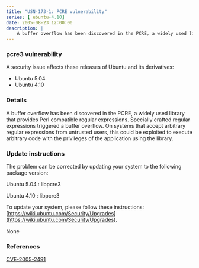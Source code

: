 ```yaml
---
title: "USN-173-1: PCRE vulnerability"
series: [ ubuntu-4.10]
date: 2005-08-23 12:00:00
description: |
    A buffer overflow has been discovered in the PCRE, a widely used library that provides Perl compatible regular expressions. Specially crafted regular expressions triggered a buffer overflow. On systems that accept arbitrary regular expressions from untrusted users, this could be exploited to execute arbitrary code with the privileges of the application using the library.
--- 
```

 
### pcre3 vulnerability

A security issue affects these releases of Ubuntu and its derivatives:

* Ubuntu 5.04
* Ubuntu 4.10

### Details

A buffer overflow has been discovered in the PCRE, a widely used library that provides Perl compatible regular expressions. Specially crafted regular expressions triggered a buffer overflow. On systems that accept arbitrary regular expressions from untrusted users, this could be exploited to execute arbitrary code with the privileges of the application using the library.

### Update instructions

The problem can be corrected by updating your system to the following package version:

Ubuntu 5.04
 : libpcre3 

Ubuntu 4.10
 : libpcre3 

To update your system, please follow these instructions: [https://wiki.ubuntu.com/Security/Upgrades](https://wiki.ubuntu.com/Security/Upgrades).

None

### References

 [CVE-2005-2491](http://people.ubuntu.com/~ubuntu-security/cve/CVE-2005-2491)
 
